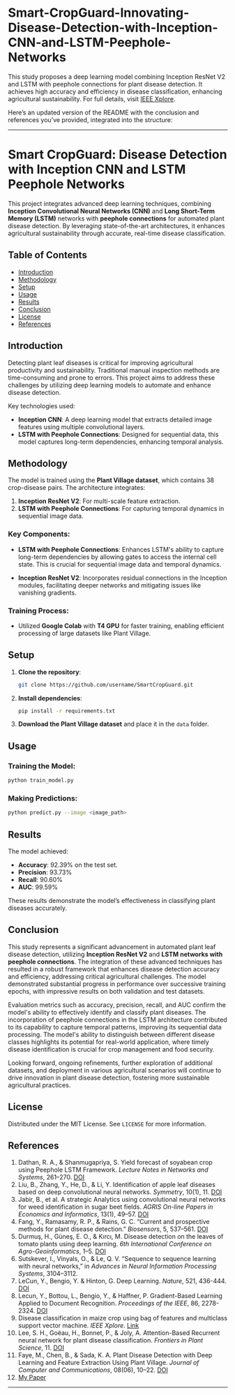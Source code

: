 # Smart-CropGuard-Innovating-Disease-Detection-with-Inception-CNN-and-LSTM-Peephole-Networks
This study proposes a deep learning model combining Inception ResNet V2 and LSTM with peephole connections for plant disease detection. It achieves high accuracy and efficiency in disease classification, enhancing agricultural sustainability. For full details, visit [IEEE Xplore](https://ieeexplore.ieee.org/document/10620471).

Here’s an updated version of the README with the conclusion and references you’ve provided, integrated into the structure:

---

# Smart CropGuard: Disease Detection with Inception CNN and LSTM Peephole Networks

This project integrates advanced deep learning techniques, combining **Inception Convolutional Neural Networks (CNN)** and **Long Short-Term Memory (LSTM)** networks with **peephole connections** for automated plant disease detection. By leveraging state-of-the-art architectures, it enhances agricultural sustainability through accurate, real-time disease classification.

## Table of Contents
- [Introduction](#introduction)
- [Methodology](#methodology)
- [Setup](#setup)
- [Usage](#usage)
- [Results](#results)
- [Conclusion](#conclusion)
- [License](#license)
- [References](#references)

## Introduction

Detecting plant leaf diseases is critical for improving agricultural productivity and sustainability. Traditional manual inspection methods are time-consuming and prone to errors. This project aims to address these challenges by utilizing deep learning models to automate and enhance disease detection.

Key technologies used:
- **Inception CNN**: A deep learning model that extracts detailed image features using multiple convolutional layers.
- **LSTM with Peephole Connections**: Designed for sequential data, this model captures long-term dependencies, enhancing temporal analysis.

## Methodology

The model is trained using the **Plant Village dataset**, which contains 38 crop-disease pairs. The architecture integrates:
1. **Inception ResNet V2**: For multi-scale feature extraction.
2. **LSTM with Peephole Connections**: For capturing temporal dynamics in sequential image data.

### Key Components:
- **LSTM with Peephole Connections**: Enhances LSTM's ability to capture long-term dependencies by allowing gates to access the internal cell state. This is crucial for sequential image data and temporal dynamics.
  
- **Inception ResNet V2**: Incorporates residual connections in the Inception modules, facilitating deeper networks and mitigating issues like vanishing gradients.

### Training Process:
- Utilized **Google Colab** with **T4 GPU** for faster training, enabling efficient processing of large datasets like Plant Village.

## Setup

1. **Clone the repository**:
   ```bash
   git clone https://github.com/username/SmartCropGuard.git
   ```

2. **Install dependencies**:
   ```bash
   pip install -r requirements.txt
   ```

3. **Download the Plant Village dataset** and place it in the `data` folder.

## Usage

### Training the Model:
```bash
python train_model.py
```

### Making Predictions:
```bash
python predict.py --image <image_path>
```

## Results

The model achieved:
- **Accuracy**: 92.39% on the test set.
- **Precision**: 93.73%
- **Recall**: 90.60%
- **AUC**: 99.59%

These results demonstrate the model’s effectiveness in classifying plant diseases accurately.

## Conclusion

This study represents a significant advancement in automated plant leaf disease detection, utilizing **Inception ResNet V2** and **LSTM networks with peephole connections**. The integration of these advanced techniques has resulted in a robust framework that enhances disease detection accuracy and efficiency, addressing critical agricultural challenges. The model demonstrated substantial progress in performance over successive training epochs, with impressive results on both validation and test datasets.

Evaluation metrics such as accuracy, precision, recall, and AUC confirm the model's ability to effectively identify and classify plant diseases. The incorporation of peephole connections in the LSTM architecture contributed to its capability to capture temporal patterns, improving its sequential data processing. The model's ability to distinguish between different disease classes highlights its potential for real-world application, where timely disease identification is crucial for crop management and food security.

Looking forward, ongoing refinements, further exploration of additional datasets, and deployment in various agricultural scenarios will continue to drive innovation in plant disease detection, fostering more sustainable agricultural practices.

## License

Distributed under the MIT License. See `LICENSE` for more information.


## References

1. Dathan, R. A., & Shanmugapriya, S. Yield forecast of soyabean crop using Peephole LSTM Framework. *Lecture Notes in Networks and Systems*, 261–270. [DOI](https://doi.org/10.1007/978-981-19-3148-2_22)
2. Liu, B., Zhang, Y., He, D., & Li, Y. Identification of apple leaf diseases based on deep convolutional neural networks. *Symmetry*, 10(1), 11. [DOI](https://doi.org/10.3390/sym10010011)
3. Jabir, B., et al. A strategic Analytics using convolutional neural networks for weed identification in sugar beet fields. *AGRIS On-line Papers in Economics and Informatics*, 13(1), 49–57. [DOI](https://doi.org/10.7160/aol.2021.130104)
4. Fang, Y., Ramasamy, R. P., & Rains, G. C. “Current and prospective methods for plant disease detection.” *Biosensors*, 5, 537–561. [DOI](10.3390/bios5030537)
5. Durmuş, H., Güneş, E. O., & Kırcı, M. Disease detection on the leaves of tomato plants using deep learning. *6th International Conference on Agro-Geoinformatics*, 1–5. [DOI](10.1109/Agro-Geoinformatics.2017.8047016)
6. Sutskever, I., Vinyals, O., & Le, Q. V. “Sequence to sequence learning with neural networks,” in *Advances in Neural Information Processing Systems*, 3104–3112.
7. LeCun, Y., Bengio, Y. & Hinton, G. Deep Learning. *Nature*, 521, 436-444. [DOI](https://doi.org/10.1038/nature14539)
8. Lecun, Y., Bottou, L., Bengio, Y., & Haffner, P. Gradient-Based Learning Applied to Document Recognition. *Proceedings of the IEEE*, 86, 2278-2324. [DOI](https://doi.org/10.1109/5.726791)
9. Disease classification in maize crop using bag of features and multiclass support vector machine. *IEEE Xplore*. [Link](https://ieeexplore.ieee.org/abstract/document/8398993)
10. Lee, S. H., Goëau, H., Bonnet, P., & Joly, A. Attention-Based Recurrent neural network for plant disease classification. *Frontiers in Plant Science*, 11. [DOI](https://doi.org/10.3389/fpls.2020.601250)
11. Faye, M., Chen, B., & Sada, K. A. Plant Disease Detection with Deep Learning and Feature Extraction Using Plant Village. *Journal of Computer and Communications*, 08(06), 10–22. [DOI](https://doi.org/10.4236/jcc.2020.86002)
12. [My Paper](https://ieeexplore.ieee.org/document/10620471)
---
